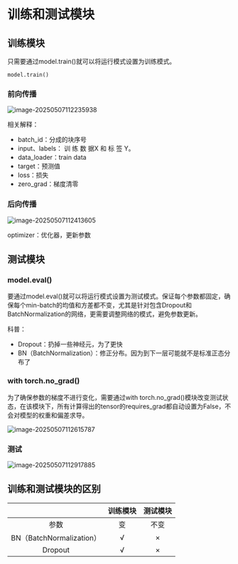 # 训练和测试模块

## 训练模块

只需要通过model.train()就可以将运行模式设置为训练模式。

```
model.train()
```

### 前向传播

![image-20250507112235938](markdown-img/训练和测试模块.assets/image-20250507112235938.png)

相关解释：

- batch_id：分成的块序号
- input、labels： 训 练 数 据X 和 标 签 Y。
- data_loader：train data
- target：预测值
- loss：损失
- zero_grad：梯度清零

### 后向传播

![image-20250507112413605](markdown-img/训练和测试模块.assets/image-20250507112413605.png)

optimizer：优化器，更新参数

## 测试模块

### model.eval()

要通过model.eval()就可以将运行模式设置为测试模式。保证每个参数都固定，确保每个min-batch的均值和方差都不变，尤其是针对包含Dropout和BatchNormalization的网络，更需要调整网络的模式，避免参数更新。

科普：

+ Dropout：扔掉一些神经元，为了更快
+ BN（BatchNormalization）：修正分布。因为到下一层可能就不是标准正态分布了

### with torch.no_grad()

为了确保参数的梯度不进行变化，需要通过with torch.no_grad()模块改变测试状态，在该模块下，所有计算得出的tensor的requires_grad都自动设置为False，不会对模型的权重和偏差求导。

![image-20250507112615787](markdown-img/训练和测试模块.assets/image-20250507112615787.png)

### 测试

![image-20250507112917885](markdown-img/训练和测试模块.assets/image-20250507112917885.png)

## 训练和测试模块的区别

|                          | 训练模块 | 测试模块 |
| :----------------------: | :------: | :------: |
|           参数           |    变    |   不变   |
| BN（BatchNormalization） |    √     |    ×     |
|         Dropout          |    √     |    ×     |

